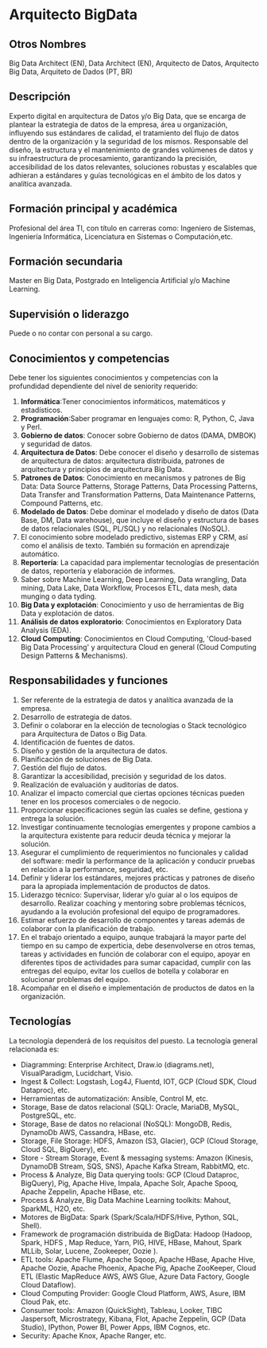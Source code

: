 # Arquitecto BigData

## Otros Nombres

Big Data Architect (EN), Data Architect (EN), Arquitecto de Datos, Arquitecto Big Data, Arquiteto de Dados (PT, BR)

## Descripción

Experto digital en arquitectura de Datos y/o Big Data, que se encarga de plantear la estrategia de datos de la empresa, área u organización, influyendo sus estándares de calidad, el tratamiento del flujo de datos dentro de la organización y la seguridad de los mismos. Responsable del diseño, la estructura y el mantenimiento de grandes volúmenes de datos y su infraestructura de procesamiento, garantizando la precisión, accesibilidad de los datos relevantes, soluciones robustas y escalables que adhieran a estándares y guías tecnológicas en el ámbito de los datos y analítica avanzada. 

## Formación principal y académica

Profesional del área TI, con título en carreras como: Ingeniero de Sistemas, Ingeniería Informática, Licenciatura en Sistemas o Computación,etc. 

## Formación secundaria

Master en Big Data, Postgrado en Inteligencia Artificial y/o Machine Learning.

## Supervisión o liderazgo

Puede o no contar con personal a su cargo. 

## Conocimientos y competencias

Debe tener los siguientes conocimientos y competencias con la profundidad dependiente del nivel de seniority requerido:

1. **Informática**:Tener conocimientos informáticos, matemáticos y estadísticos.  
2. **Programación**:Saber programar en lenguajes como: R, Python, C, Java y Perl. 
3. **Gobierno de datos**: Conocer sobre Gobierno de datos (DAMA, DMBOK) y seguridad de datos.  
4. **Arquitectura de Datos**: Debe conocer el diseño y desarrollo de sistemas de arquitectura de datos: arquitectura distribuida, patrones de arquitectura y principios de arquitectura Big Data. 
5. **Patrones de Datos**: Conocimiento en mecanismos y patrones de Big Data: Data Source Patterns, Storage Patterns, Data Processing Patterns, Data Transfer and Transformation Patterns, Data Maintenance Patterns, Compound Patterns, etc.
6. **Modelado de Datos**: Debe dominar el modelado y diseño de datos (Data Base, DM, Data warehouse), que incluye el diseño y estructura de bases de datos relacionales (SQL, PL/SQL) y no relacionales (NoSQL). 
7. El conocimiento sobre modelado predictivo, sistemas ERP y CRM, así como el análisis de texto. También su formación en aprendizaje automático. 
8. **Reportería**: La capacidad para implementar tecnologías de presentación de datos, reportería y elaboración de informes. 
9. Saber sobre Machine Learning, Deep Learning, Data wrangling, Data mining, Data Lake, Data Workflow, Procesos ETL, data mesh, data munging o data tyding. 
10. **Big Data y explotación**: Conocimiento y uso de herramientas de Big Data y explotación de datos.
11. **Análisis de datos exploratorio**: Conocimientos en Exploratory Data Analysis (EDA).
12. **Cloud Computing**: Conocimientos en Cloud Computing, 'Cloud-based Big Data Processing' y arquitectura Cloud en general (Cloud Computing Design Patterns & Mechanisms).

## Responsabilidades y funciones

1. Ser referente de la estrategia de datos y analítica avanzada de la empresa.
2. Desarrollo de estrategia de datos. 
3. Definir o colaborar en  la elección de tecnologías o Stack tecnológico para Arquitectura de Datos o Big Data. 
4. Identificación de fuentes de datos. 
5. Diseño y gestión de la arquitectura de datos. 
6. Planificación de soluciones de Big Data. 
7. Gestión del flujo de datos. 
8. Garantizar la accesibilidad, precisión y seguridad de los datos. 
9. Realización de evaluación y auditorías de datos.
10. Analizar el impacto comercial que ciertas opciones técnicas pueden tener en los procesos comerciales  o de negocio. 
11. Proporcionar especificaciones según las cuales se define, gestiona y entrega la solución. 
12. Investigar continuamente tecnologías emergentes y propone cambios a la arquitectura existente para reducir deuda técnica y mejorar la solución. 
13. Asegurar el cumplimiento de requerimientos no funcionales y calidad del software: medir la performance de la aplicación y conducir pruebas en relación a la performance, seguridad, etc.
14. Definir y liderar los estándares, mejores prácticas y patrones de diseño para la apropiada implementación de productos de datos.
15. Liderazgo técnico: Supervisar, liderar y/o guiar al o los equipos de desarrollo. Realizar coaching y mentoring sobre problemas técnicos, ayudando a la evolución profesional del equipo de programadores.
16. Estimar esfuerzo de desarrollo de componentes y tareas además de colaborar con la planificación de trabajo. 
17. En el trabajo orientado a equipo, aunque trabajará la mayor parte del tiempo en su campo de experticia, debe desenvolverse en otros temas, tareas y actividades en función de colaborar con el equipo, apoyar en diferentes tipos de actividades para sumar capacidad, cumplir con las entregas del equipo, evitar los cuellos de botella y colaborar en solucionar problemas del equipo.
18. Acompañar en el diseño e implementación de productos de datos en la organización.

## Tecnologías

La tecnología dependerá de los requisitos del puesto. La tecnología general relacionada es:
- Diagramming: Enterprise Architect, Draw.io (diagrams.net), VisualParadigm, Lucidchart, Visio.
- Ingest & Collect: Logstash, Log4J, Fluentd, IOT, GCP (Cloud SDK, Cloud Dataproc), etc.
- Herramientas de automatización: Ansible, Control M, etc.
- Storage, Base de datos relacional (SQL): Oracle, MariaDB, MySQL, PostgreSQL, etc.
- Storage, Base de datos no relacional (NoSQL): MongoDB, Redis, DynamoDb AWS, Cassandra, HBase, etc.
- Storage, File Storage: HDFS, Amazon (S3, Glacier), GCP (Cloud Storage, Cloud SQL, BigQuery), etc.
- Store - Stream Storage, Event & messaging systems: Amazon (Kinesis, DynamoDB Stream, SQS, SNS), Apache Kafka Stream, RabbitMQ, etc.
- Process & Analyze, Big Data querying tools: GCP (Cloud Dataproc, BigQuery), Pig, Apache Hive, Impala, Apache Solr, Apache Spooq, Apache Zeppelin, Apache HBase, etc.
- Process & Analyze, Big Data Machine Learning toolkits: Mahout, SparkML, H2O, etc.
- Motores de BigData: Spark (Spark/Scala/HDFS/Hive, Python, SQL, Shell).
- Framework de programación distribuida de BigData: Hadoop (Hadoop, Spark, HDFS , Map Reduce, Yarn, PIG, HIVE, HBase, Mahout, Spark MLLib, Solar, Lucene, Zookeeper, Oozie ).
- ETL tools: Apache Flume, Apache Sqoop, Apache HBase, Apache Hive, Apache Oozie, Apache Phoenix, Apache Pig, Apache ZooKeeper, Cloud ETL (Elastic MapReduce AWS, AWS Glue, Azure Data Factory, Google Cloud Dataflow).
- Cloud Computing Provider: Google Cloud Platform, AWS, Asure, IBM Cloud Pak, etc.
- Consumer tools: Amazon (QuickSight), Tableau, Looker, TIBC Jaspersoft, Microstrategy, Kibana, Flot, Apache Zeppelin, GCP (Data Studio), IPython, Power BI, Power Apps, IBM Cognos, etc.
- Security: Apache Knox, Apache Ranger, etc.

  


